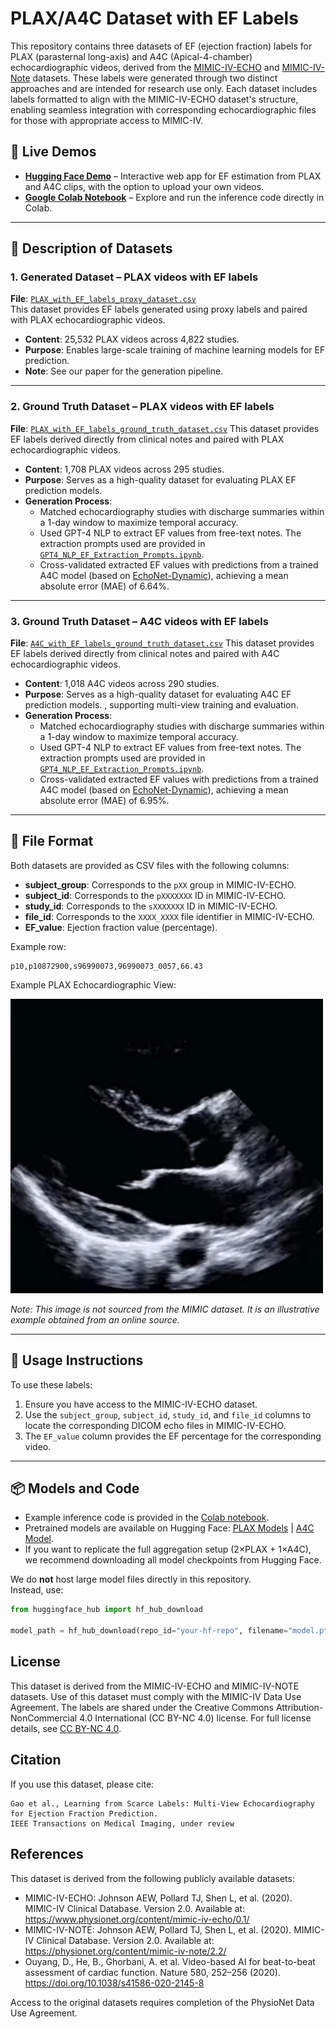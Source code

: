 # PLAX/A4C Dataset with EF Labels

This repository contains three datasets of EF (ejection fraction) labels for PLAX (parasternal long-axis) and A4C (Apical-4-chamber) echocardiographic videos, derived from the [MIMIC-IV-ECHO](https://www.physionet.org/content/mimic-iv-echo/0.1/) and [MIMIC-IV-Note](https://physionet.org/content/mimic-iv-note/2.2/) datasets. These labels were generated through two distinct approaches and are intended for research use only. Each dataset includes labels formatted to align with the MIMIC-IV-ECHO dataset's structure, enabling seamless integration with corresponding echocardiographic files for those with appropriate access to MIMIC-IV.


## 🚀 Live Demos

- **[Hugging Face Demo](https://huggingface.co/spaces/Jeff4899/202509_PLAX_EF_Demo)** – Interactive web app for EF estimation from PLAX and A4C clips, with the option to upload your own videos.  
- **[Google Colab Notebook](https://colab.research.google.com/drive/1E2IWrfpBIKI4cBoBTCn3OLwEK9o3GTMM)** – Explore and run the inference code directly in Colab.  

---
## 📂 Description of Datasets

### 1. Generated Dataset – PLAX videos with EF labels  
**File**: [`PLAX_with_EF_labels_proxy_dataset.csv`](PLAX_with_EF_labels_proxy_dataset.csv)  
This dataset provides EF labels generated using proxy labels and paired with PLAX echocardiographic videos.  
- **Content**: 25,532 PLAX videos across 4,822 studies.  
- **Purpose**: Enables large-scale training of machine learning models for EF prediction.  
- **Note**: See our paper for the generation pipeline.  

---
### 2. Ground Truth Dataset – PLAX videos with EF labels  
**File**: [`PLAX_with_EF_labels_ground_truth_dataset.csv`](PLAX_with_EF_labels_ground_truth_dataset.csv)
This dataset provides EF labels derived directly from clinical notes and paired with PLAX echocardiographic videos.  
- **Content**: 1,708 PLAX videos across 295 studies.
- **Purpose**: Serves as a high-quality dataset for evaluating PLAX EF prediction models.  
- **Generation Process**:  
  - Matched echocardiography studies with discharge summaries within a 1-day window to maximize temporal accuracy.  
  - Used GPT-4 NLP to extract EF values from free-text notes. The extraction prompts used are provided in [`GPT4_NLP_EF_Extraction_Prompts.ipynb`](GPT4_NLP_EF_Extraction_Prompts.ipynb).  
  - Cross-validated extracted EF values with predictions from a trained A4C model (based on [EchoNet-Dynamic](https://echonet.github.io/dynamic/)), achieving a mean absolute error (MAE) of 6.64%.  


---

### 3. Ground Truth Dataset – A4C videos with EF labels  
**File**: [`A4C_with_EF_labels_ground_truth_dataset.csv`](A4C_with_EF_labels_ground_truth_dataset.csv)
This dataset provides EF labels derived directly from clinical notes and paired with A4C echocardiographic videos.  
- **Content**: 1,018 A4C videos across 290 studies.
- **Purpose**: Serves as a high-quality dataset for evaluating A4C EF prediction models.  , supporting multi-view training and evaluation.  
- **Generation Process**:  
  - Matched echocardiography studies with discharge summaries within a 1-day window to maximize temporal accuracy.  
  - Used GPT-4 NLP to extract EF values from free-text notes. The extraction prompts used are provided in [`GPT4_NLP_EF_Extraction_Prompts.ipynb`](GPT4_NLP_EF_Extraction_Prompts.ipynb).  
  - Cross-validated extracted EF values with predictions from a trained A4C model (based on [EchoNet-Dynamic](https://echonet.github.io/dynamic/)), achieving a mean absolute error (MAE) of 6.95%.  

---

## 📑 File Format
Both datasets are provided as CSV files with the following columns:
- **subject_group**: Corresponds to the `pXX` group in MIMIC-IV-ECHO.
- **subject_id**: Corresponds to the `pXXXXXXX` ID in MIMIC-IV-ECHO.
- **study_id**: Corresponds to the `sXXXXXXX` ID in MIMIC-IV-ECHO.
- **file_id**: Corresponds to the `XXXX_XXXX` file identifier in MIMIC-IV-ECHO.
- **EF_value**: Ejection fraction value (percentage).

Example row:
```
p10,p10872900,s96990073,96990073_0057,66.43
```


Example PLAX Echocardiographic View:

<img src="Examples/PLAX_example.jpg" alt="Illustrative PLAX View" width="500"/>

*Note: This image is not sourced from the MIMIC dataset. It is an illustrative example obtained from an online source.*

---

## 🔧 Usage Instructions
To use these labels:
1. Ensure you have access to the MIMIC-IV-ECHO dataset.
2. Use the `subject_group`, `subject_id`, `study_id`, and `file_id` columns to locate the corresponding DICOM echo files in MIMIC-IV-ECHO.
3. The `EF_value` column provides the EF percentage for the corresponding video.

---

## 📦 Models and Code
- Example inference code is provided in the [Colab notebook](https://colab.research.google.com/drive/1E2IWrfpBIKI4cBoBTCn3OLwEK9o3GTMM).  
- Pretrained models are available on Hugging Face: [PLAX Models](https://huggingface.co/Jeff4899/202509_PLAX_EF) | [A4C Model](https://huggingface.co/Jeff4899/202509_A4C_EF).  
- If you want to replicate the full aggregation setup (2×PLAX + 1×A4C), we recommend downloading all model checkpoints from Hugging Face.  

We do **not** host large model files directly in this repository.  
Instead, use:
```python
from huggingface_hub import hf_hub_download

model_path = hf_hub_download(repo_id="your-hf-repo", filename="model.pt")
```

## License
This dataset is derived from the MIMIC-IV-ECHO and MIMIC-IV-NOTE datasets. Use of this dataset must comply with the MIMIC-IV Data Use Agreement. The labels are shared under the Creative Commons Attribution-NonCommercial 4.0 International (CC BY-NC 4.0) license. For full license details, see [CC BY-NC 4.0](https://creativecommons.org/licenses/by-nc/4.0/).

## Citation
If you use this dataset, please cite:
```
Gao et al., Learning from Scarce Labels: Multi-View Echocardiography for Ejection Fraction Prediction.
IEEE Transactions on Medical Imaging, under review
```

## References
This dataset is derived from the following publicly available datasets:
- MIMIC-IV-ECHO: Johnson AEW, Pollard TJ, Shen L, et al. (2020). MIMIC-IV Clinical Database. Version 2.0. Available at: https://www.physionet.org/content/mimic-iv-echo/0.1/
- MIMIC-IV-NOTE: Johnson AEW, Pollard TJ, Shen L, et al. (2020). MIMIC-IV Clinical Database. Version 2.0. Available at: https://physionet.org/content/mimic-iv-note/2.2/
- Ouyang, D., He, B., Ghorbani, A. et al. Video-based AI for beat-to-beat assessment of cardiac function. Nature 580, 252–256 (2020). https://doi.org/10.1038/s41586-020-2145-8

Access to the original datasets requires completion of the PhysioNet Data Use Agreement.


